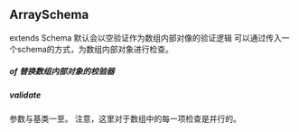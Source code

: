 ## <span id=array>ArraySchema</span>
extends Schema
默认会以空验证作为数组内部对像的验证逻辑
可以通过传入一个schema的方式，为数组内部对象进行检查。

##### of 替换数组内部对象的校验器


##### validate
参数与基类一至。
注意，这里对于数组中的每一项检查是并行的。
